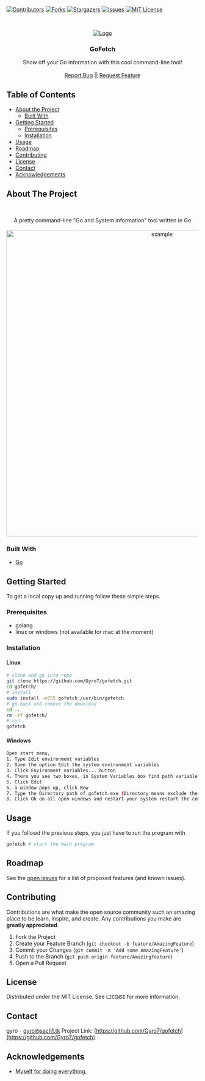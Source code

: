 [![Contributors][contributors-shield]][contributors-url]
[![Forks][forks-shield]][forks-url]
[![Stargazers][stars-shield]][stars-url]
[![Issues][issues-shield]][issues-url]
[![MIT License][license-shield]][license-url]

<!-- PROJECT LOGO -->
<br />
<p align="center">
  <a href="https://github.com/Gyro7/gofetch">
    <img src="https://i.imgur.com/jkoGdvD.jpg" alt="Logo" heigth="60">
  </a>

  <h3 align="center">GoFetch</h3>

  <p align="center">
    Show off your Go information with this cool command-line tool!
    <br />
    <br />
    <a href="https://github.com/Gyro7/gofetch/issues">Report Bug</a> || 
    <a href="https://github.com/Gyro7/gofetch/pulls">Request Feature</a>
  </p>
</p>

<!-- TABLE OF CONTENTS -->

## Table of Contents

-   [About the Project](#about-the-project)
    -   [Built With](#built-with)
-   [Getting Started](#getting-started)
    -   [Prerequisites](#prerequisites)
    -   [Installation](#installation)
-   [Usage](#usage)
-   [Roadmap](#roadmap)
-   [Contributing](#contributing)
-   [License](#license)
-   [Contact](#contact)
-   [Acknowledgements](#acknowledgements)

## About The Project  

<br>
<p align="center">A pretty command-line "Go and System information" tool written in Go
  <br>
  <br>
<img src="https://i.imgur.com/Vm9gENO.png" alt="example" width="800">
</p>

### Built With

-   [Go](https://golang.org)

<!-- GETTING STARTED -->

## Getting Started

To get a local copy up and running follow these simple steps.

### Prerequisites

-   golang
-   linux or windows (not available for mac at the moment)

### Installation

#### Linux
```sh
# clone and go into repo
git clone https://github.com/Gyro7/gofetch.git
cd gofetch/
# install
sudo install -m755 gofetch /usr/bin/gofetch
# go back and remove the download
cd ..
rm -rf gofetch/
# run
gofetch
```
#### Windows
```sh
Open start menu,
1. Type Edit environment variables
2. Open the option Edit the system environment variables
3. Click Environment variables... button
4. There you see two boxes, in System Variables box find path variable
5. Click Edit
6. a window pops up, click New
7. Type the Directory path of gofetch.exe (Directory means exclude the file name from path)
8. Click Ok on all open windows and restart your system restart the command prompt.
```
## Usage

If you followd the previous steps, you just have to run the program with

```sh
gofetch # start the main program
```

<!-- ROADMAP -->

## Roadmap

See the [open issues](https://github.com/Gyro7/gofetch/issues) for a list of proposed features (and known issues).

<!-- CONTRIBUTING -->

## Contributing

Contributions are what make the open source community such an amazing place to be learn, inspire, and create. Any contributions you make are **greatly appreciated**.

1. Fork the Project
2. Create your Feature Branch (`git checkout -b feature/AmazingFeature`)
3. Commit your Changes (`git commit -m 'Add some AmazingFeature'`)
4. Push to the Branch (`git push origin feature/AmazingFeature`)
5. Open a Pull Request

<!-- LICENSE -->

## License

Distributed under the MIT License. See `LICENSE` for more information.

<!-- CONTACT -->

## Contact

gyro - [gyro@sach1.tk](mailto:gyro@sach1.tk)
Project Link: [https://github.com/Gyro7/gofetch](https://github.com/Gyro7/gofetch)

<!-- ACKNOWLEDGEMENTS -->

## Acknowledgements

-   [Myself for doing everything.](https://github.com/Gyro7)

<!-- MARKDOWN LINKS & IMAGES -->
<!-- https://www.markdownguide.org/basic-syntax/#reference-style-links -->

[contributors-shield]: https://img.shields.io/github/contributors/Gyro7/gofetch.svg?style=flat-square
[contributors-url]: https://github.com/Gyro7/gofetch/graphs/contributors
[forks-shield]: https://img.shields.io/github/forks/Gyro7/gofetch.svg?style=flat-square
[forks-url]: https://github.com/Gyro7/gofetch/network/members
[stars-shield]: https://img.shields.io/github/stars/Gyro7/gofetch.svg?style=flat-square
[stars-url]: https://github.com/Gyro7/gofetch/stargazers
[issues-shield]: https://img.shields.io/github/issues/Gyro7/gofetch.svg?style=flat-square
[issues-url]: https://github.com/Gyro7/gofetch/issues
[license-shield]: https://img.shields.io/github/license/Gyro7/gofetch.svg?style=flat-square
[license-url]: https://github.com/Gyro7/gofetch/blob/master/LICENSE

